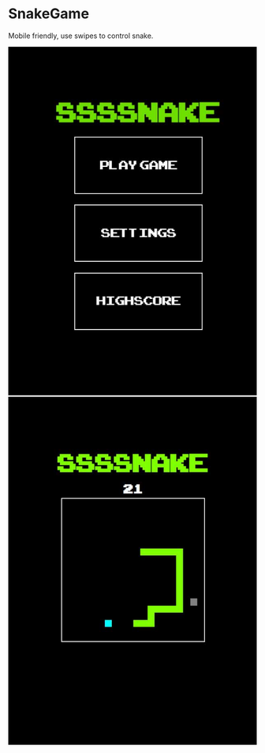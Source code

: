 # SnakeGame

Mobile friendly, use swipes to control snake.


![Screenshot](https://raw.githubusercontent.com/mostrozny/SnakeGame/master/images/snakemenu.jpg)
![Screenshot](https://raw.githubusercontent.com/mostrozny/SnakeGame/master/images/snakegame.jpg)

